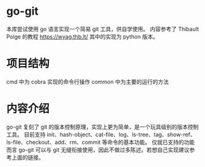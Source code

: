 # go-git
本库尝试使用 go 语言实现一个简易 git 工具，供自学使用。
内容参考了 Thibault Polge 的教程 https://wyag.thb.lt/ 其中的实现为 python 版本。

# 项目结构
cmd 中为 cobra 实现的命令行操作
common 中为主要的运行的方法

# 内容介绍
go-git 复刻了 git 的版本控制原理，实现上更为简单，是一个玩具级别的版本控制工具。
目前支持 init、hash-object、cat-file、log、ls-tree、tag、show-ref、ls-file、checkout、add、rm、commit 等命令的基本功能。
仅就已支持的功能而言 go-git 可以与 git 无缝衔接使用，因此不做过多陈述。若想自己实现建议参考上面的链接。
